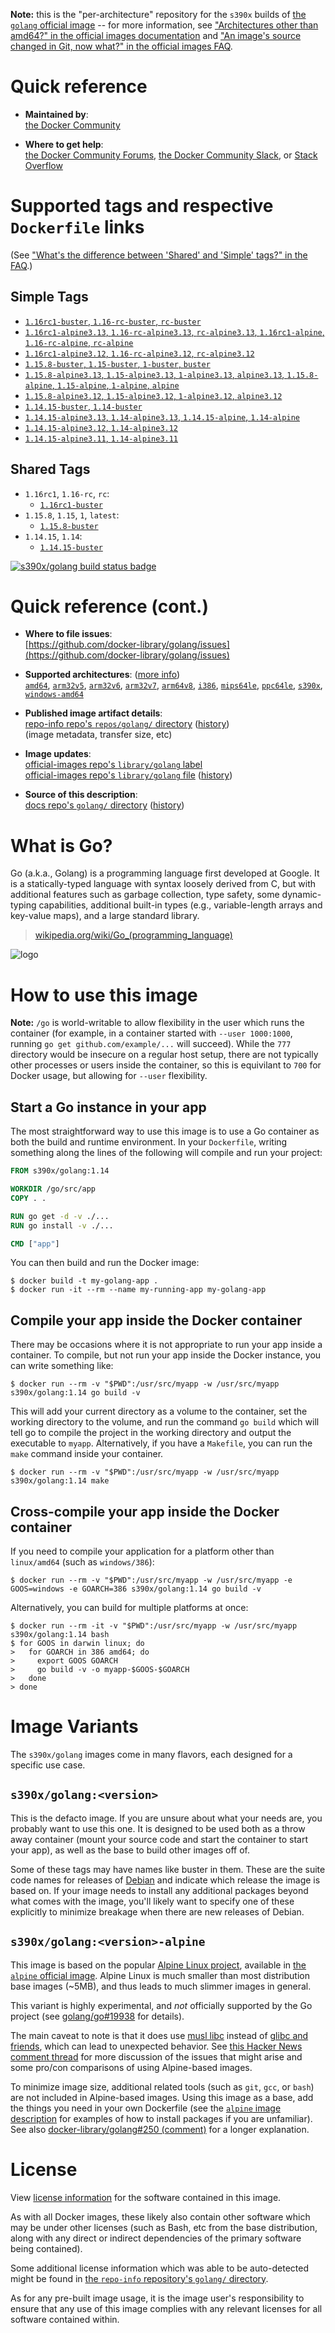 <!--

********************************************************************************

WARNING:

    DO NOT EDIT "golang/README.md"

    IT IS AUTO-GENERATED

    (from the other files in "golang/" combined with a set of templates)

********************************************************************************

-->

**Note:** this is the "per-architecture" repository for the `s390x` builds of [the `golang` official image](https://hub.docker.com/_/golang) -- for more information, see ["Architectures other than amd64?" in the official images documentation](https://github.com/docker-library/official-images#architectures-other-than-amd64) and ["An image's source changed in Git, now what?" in the official images FAQ](https://github.com/docker-library/faq#an-images-source-changed-in-git-now-what).

# Quick reference

-	**Maintained by**:  
	[the Docker Community](https://github.com/docker-library/golang)

-	**Where to get help**:  
	[the Docker Community Forums](https://forums.docker.com/), [the Docker Community Slack](https://dockr.ly/slack), or [Stack Overflow](https://stackoverflow.com/search?tab=newest&q=docker)

# Supported tags and respective `Dockerfile` links

(See ["What's the difference between 'Shared' and 'Simple' tags?" in the FAQ](https://github.com/docker-library/faq#whats-the-difference-between-shared-and-simple-tags).)

## Simple Tags

-	[`1.16rc1-buster`, `1.16-rc-buster`, `rc-buster`](https://github.com/docker-library/golang/blob/820226fa71a0eaf46e76815c5db1e51a42d6d04d/1.16-rc/buster/Dockerfile)
-	[`1.16rc1-alpine3.13`, `1.16-rc-alpine3.13`, `rc-alpine3.13`, `1.16rc1-alpine`, `1.16-rc-alpine`, `rc-alpine`](https://github.com/docker-library/golang/blob/820226fa71a0eaf46e76815c5db1e51a42d6d04d/1.16-rc/alpine3.13/Dockerfile)
-	[`1.16rc1-alpine3.12`, `1.16-rc-alpine3.12`, `rc-alpine3.12`](https://github.com/docker-library/golang/blob/820226fa71a0eaf46e76815c5db1e51a42d6d04d/1.16-rc/alpine3.12/Dockerfile)
-	[`1.15.8-buster`, `1.15-buster`, `1-buster`, `buster`](https://github.com/docker-library/golang/blob/f0f1b321e3e8013373f89e939f2a83e0a536e546/1.15/buster/Dockerfile)
-	[`1.15.8-alpine3.13`, `1.15-alpine3.13`, `1-alpine3.13`, `alpine3.13`, `1.15.8-alpine`, `1.15-alpine`, `1-alpine`, `alpine`](https://github.com/docker-library/golang/blob/f0f1b321e3e8013373f89e939f2a83e0a536e546/1.15/alpine3.13/Dockerfile)
-	[`1.15.8-alpine3.12`, `1.15-alpine3.12`, `1-alpine3.12`, `alpine3.12`](https://github.com/docker-library/golang/blob/f0f1b321e3e8013373f89e939f2a83e0a536e546/1.15/alpine3.12/Dockerfile)
-	[`1.14.15-buster`, `1.14-buster`](https://github.com/docker-library/golang/blob/7069e104495226228f73d48f061e23fed82f1ba1/1.14/buster/Dockerfile)
-	[`1.14.15-alpine3.13`, `1.14-alpine3.13`, `1.14.15-alpine`, `1.14-alpine`](https://github.com/docker-library/golang/blob/7069e104495226228f73d48f061e23fed82f1ba1/1.14/alpine3.13/Dockerfile)
-	[`1.14.15-alpine3.12`, `1.14-alpine3.12`](https://github.com/docker-library/golang/blob/7069e104495226228f73d48f061e23fed82f1ba1/1.14/alpine3.12/Dockerfile)
-	[`1.14.15-alpine3.11`, `1.14-alpine3.11`](https://github.com/docker-library/golang/blob/7069e104495226228f73d48f061e23fed82f1ba1/1.14/alpine3.11/Dockerfile)

## Shared Tags

-	`1.16rc1`, `1.16-rc`, `rc`:
	-	[`1.16rc1-buster`](https://github.com/docker-library/golang/blob/820226fa71a0eaf46e76815c5db1e51a42d6d04d/1.16-rc/buster/Dockerfile)
-	`1.15.8`, `1.15`, `1`, `latest`:
	-	[`1.15.8-buster`](https://github.com/docker-library/golang/blob/f0f1b321e3e8013373f89e939f2a83e0a536e546/1.15/buster/Dockerfile)
-	`1.14.15`, `1.14`:
	-	[`1.14.15-buster`](https://github.com/docker-library/golang/blob/7069e104495226228f73d48f061e23fed82f1ba1/1.14/buster/Dockerfile)

[![s390x/golang build status badge](https://img.shields.io/jenkins/s/https/doi-janky.infosiftr.net/job/multiarch/job/s390x/job/golang.svg?label=s390x/golang%20%20build%20job)](https://doi-janky.infosiftr.net/job/multiarch/job/s390x/job/golang/)

# Quick reference (cont.)

-	**Where to file issues**:  
	[https://github.com/docker-library/golang/issues](https://github.com/docker-library/golang/issues)

-	**Supported architectures**: ([more info](https://github.com/docker-library/official-images#architectures-other-than-amd64))  
	[`amd64`](https://hub.docker.com/r/amd64/golang/), [`arm32v5`](https://hub.docker.com/r/arm32v5/golang/), [`arm32v6`](https://hub.docker.com/r/arm32v6/golang/), [`arm32v7`](https://hub.docker.com/r/arm32v7/golang/), [`arm64v8`](https://hub.docker.com/r/arm64v8/golang/), [`i386`](https://hub.docker.com/r/i386/golang/), [`mips64le`](https://hub.docker.com/r/mips64le/golang/), [`ppc64le`](https://hub.docker.com/r/ppc64le/golang/), [`s390x`](https://hub.docker.com/r/s390x/golang/), [`windows-amd64`](https://hub.docker.com/r/winamd64/golang/)

-	**Published image artifact details**:  
	[repo-info repo's `repos/golang/` directory](https://github.com/docker-library/repo-info/blob/master/repos/golang) ([history](https://github.com/docker-library/repo-info/commits/master/repos/golang))  
	(image metadata, transfer size, etc)

-	**Image updates**:  
	[official-images repo's `library/golang` label](https://github.com/docker-library/official-images/issues?q=label%3Alibrary%2Fgolang)  
	[official-images repo's `library/golang` file](https://github.com/docker-library/official-images/blob/master/library/golang) ([history](https://github.com/docker-library/official-images/commits/master/library/golang))

-	**Source of this description**:  
	[docs repo's `golang/` directory](https://github.com/docker-library/docs/tree/master/golang) ([history](https://github.com/docker-library/docs/commits/master/golang))

# What is Go?

Go (a.k.a., Golang) is a programming language first developed at Google. It is a statically-typed language with syntax loosely derived from C, but with additional features such as garbage collection, type safety, some dynamic-typing capabilities, additional built-in types (e.g., variable-length arrays and key-value maps), and a large standard library.

> [wikipedia.org/wiki/Go_(programming_language)](http://en.wikipedia.org/wiki/Go_%28programming_language%29)

![logo](https://raw.githubusercontent.com/docker-library/docs/01c12653951b2fe592c1f93a13b4e289ada0e3a1/golang/logo.png)

# How to use this image

**Note:** `/go` is world-writable to allow flexibility in the user which runs the container (for example, in a container started with `--user 1000:1000`, running `go get github.com/example/...` will succeed). While the `777` directory would be insecure on a regular host setup, there are not typically other processes or users inside the container, so this is equivilant to `700` for Docker usage, but allowing for `--user` flexibility.

## Start a Go instance in your app

The most straightforward way to use this image is to use a Go container as both the build and runtime environment. In your `Dockerfile`, writing something along the lines of the following will compile and run your project:

```dockerfile
FROM s390x/golang:1.14

WORKDIR /go/src/app
COPY . .

RUN go get -d -v ./...
RUN go install -v ./...

CMD ["app"]
```

You can then build and run the Docker image:

```console
$ docker build -t my-golang-app .
$ docker run -it --rm --name my-running-app my-golang-app
```

## Compile your app inside the Docker container

There may be occasions where it is not appropriate to run your app inside a container. To compile, but not run your app inside the Docker instance, you can write something like:

```console
$ docker run --rm -v "$PWD":/usr/src/myapp -w /usr/src/myapp s390x/golang:1.14 go build -v
```

This will add your current directory as a volume to the container, set the working directory to the volume, and run the command `go build` which will tell go to compile the project in the working directory and output the executable to `myapp`. Alternatively, if you have a `Makefile`, you can run the `make` command inside your container.

```console
$ docker run --rm -v "$PWD":/usr/src/myapp -w /usr/src/myapp s390x/golang:1.14 make
```

## Cross-compile your app inside the Docker container

If you need to compile your application for a platform other than `linux/amd64` (such as `windows/386`):

```console
$ docker run --rm -v "$PWD":/usr/src/myapp -w /usr/src/myapp -e GOOS=windows -e GOARCH=386 s390x/golang:1.14 go build -v
```

Alternatively, you can build for multiple platforms at once:

```console
$ docker run --rm -it -v "$PWD":/usr/src/myapp -w /usr/src/myapp s390x/golang:1.14 bash
$ for GOOS in darwin linux; do
>   for GOARCH in 386 amd64; do
>     export GOOS GOARCH
>     go build -v -o myapp-$GOOS-$GOARCH
>   done
> done
```

# Image Variants

The `s390x/golang` images come in many flavors, each designed for a specific use case.

## `s390x/golang:<version>`

This is the defacto image. If you are unsure about what your needs are, you probably want to use this one. It is designed to be used both as a throw away container (mount your source code and start the container to start your app), as well as the base to build other images off of.

Some of these tags may have names like buster in them. These are the suite code names for releases of [Debian](https://wiki.debian.org/DebianReleases) and indicate which release the image is based on. If your image needs to install any additional packages beyond what comes with the image, you'll likely want to specify one of these explicitly to minimize breakage when there are new releases of Debian.

## `s390x/golang:<version>-alpine`

This image is based on the popular [Alpine Linux project](https://alpinelinux.org), available in [the `alpine` official image](https://hub.docker.com/_/alpine). Alpine Linux is much smaller than most distribution base images (~5MB), and thus leads to much slimmer images in general.

This variant is highly experimental, and *not* officially supported by the Go project (see [golang/go#19938](https://github.com/golang/go/issues/19938) for details).

The main caveat to note is that it does use [musl libc](https://musl.libc.org) instead of [glibc and friends](https://www.etalabs.net/compare_libcs.html), which can lead to unexpected behavior. See [this Hacker News comment thread](https://news.ycombinator.com/item?id=10782897) for more discussion of the issues that might arise and some pro/con comparisons of using Alpine-based images.

To minimize image size, additional related tools (such as `git`, `gcc`, or `bash`) are not included in Alpine-based images. Using this image as a base, add the things you need in your own Dockerfile (see the [`alpine` image description](https://hub.docker.com/_/alpine/) for examples of how to install packages if you are unfamiliar). See also [docker-library/golang#250 (comment)](https://github.com/docker-library/golang/issues/250#issuecomment-451201761) for a longer explanation.

# License

View [license information](http://golang.org/LICENSE) for the software contained in this image.

As with all Docker images, these likely also contain other software which may be under other licenses (such as Bash, etc from the base distribution, along with any direct or indirect dependencies of the primary software being contained).

Some additional license information which was able to be auto-detected might be found in [the `repo-info` repository's `golang/` directory](https://github.com/docker-library/repo-info/tree/master/repos/golang).

As for any pre-built image usage, it is the image user's responsibility to ensure that any use of this image complies with any relevant licenses for all software contained within.
